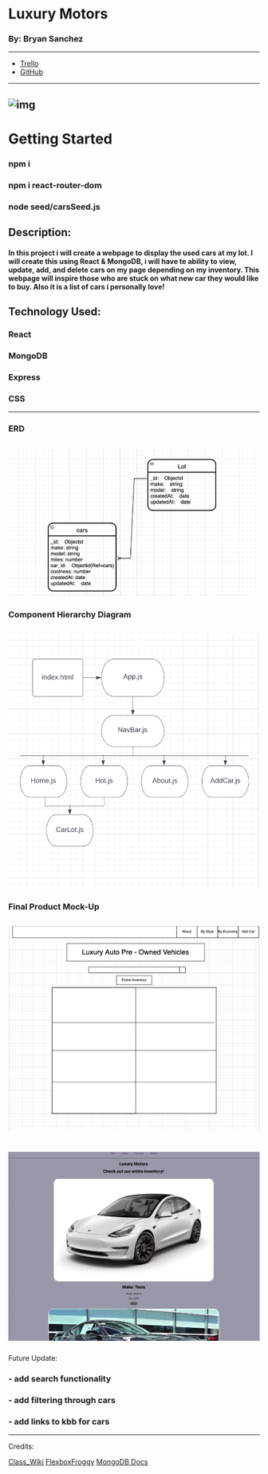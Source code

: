 # Luxury Motors

### By: Bryan Sanchez

---

- [Trello](https://trello.com/b/65b8L5kQ/u2projectusedcars)
- [GitHub](https://github.com/Bryvn1xx)

---

## ![img](https://di-uploads-pod20.dealerinspire.com/douglasjeepchryslerdodgeram/uploads/2019/03/DOUG_Storefront.jpg)

# Getting Started
### npm i
### npm i react-router-dom
### node seed/carsSeed.js



## Description:

#### In this project i will create a webpage to display the used cars at my lot. I will create this using React & MongoDB, i will have te ability to view, update, add, and delete cars on my page depending on my inventory. This webpage will inspire those who are stuck on what new car they would like to buy. Also it is a list of cars i personally love!

## Technology Used:
### React
### MongoDB
### Express
### CSS

---

### ERD

## ![img](usedcars_img/used_cars_erd.png)

### Component Hierarchy Diagram

## ![img](usedcars_img/comp.hierarchy.png)

### Final Product Mock-Up

## ![img](usedcars_img/final_product.png)

# ![img](usedcars_img/screenshot.png)

Future Update:

### - add search functionality

### - add filtering through cars

### - add links to kbb for cars

---

Credits:

[Class_Wiki](https://github.com/SEI-R-2-22/class_wiki)
[FlexboxFroggy](https://flexboxfroggy.com/)
[MongoDB Docs](https://www.mongodb.com/docs/)
